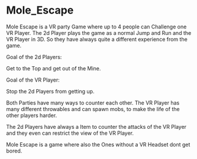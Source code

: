 # Mole_Escape
Mole Escape is a VR party Game where up to 4 people can Challenge one VR Player. The 2d Player plays the game as a normal Jump and Run and the VR Player in 3D. So they have always quite a different experience from the game.

Goal of the 2d Players:

Get to the Top and get out of the Mine.

Goal of the VR Player:

Stop the 2d Players from getting up.

Both Parties have many ways to counter each other. The VR Player has many different throwables and can spawn mobs, to make the life of the other players harder.

The 2d Players have always a Item to counter the attacks of the VR Player and they even can restrict the view of the VR Player.

Mole Escape is a game where also the Ones without a VR Headset dont get bored.
